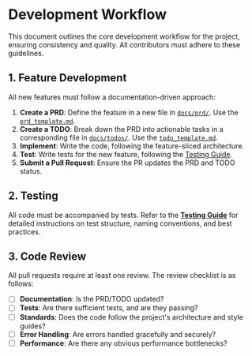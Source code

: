 # Development Workflow

This document outlines the core development workflow for the project, ensuring consistency and quality. All contributors must adhere to these guidelines.

## 1. Feature Development
All new features must follow a documentation-driven approach:

1.  **Create a PRD**: Define the feature in a new file in [`docs/prd/`](./prd/). Use the [`prd_template.md`](./templates/prd_template.md).
2.  **Create a TODO**: Break down the PRD into actionable tasks in a corresponding file in [`docs/todos/`](./todos/). Use the [`todo_template.md`](./templates/todo_template.md).
3.  **Implement**: Write the code, following the feature-sliced architecture.
4.  **Test**: Write tests for the new feature, following the [Testing Guide](./testing_guide.md).
5.  **Submit a Pull Request**: Ensure the PR updates the PRD and TODO status.

## 2. Testing
All code must be accompanied by tests. Refer to the **[Testing Guide](./testing_guide.md)** for detailed instructions on test structure, naming conventions, and best practices.

## 3. Code Review
All pull requests require at least one review. The review checklist is as follows:

- [ ] **Documentation**: Is the PRD/TODO updated?
- [ ] **Tests**: Are there sufficient tests, and are they passing?
- [ ] **Standards**: Does the code follow the project's architecture and style guides?
- [ ] **Error Handling**: Are errors handled gracefully and securely?
- [ ] **Performance**: Are there any obvious performance bottlenecks?
